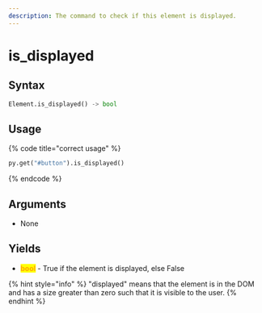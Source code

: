 ```yaml
---
description: The command to check if this element is displayed.
---
```


# is\_displayed

## Syntax

```python
Element.is_displayed() -> bool
```

## Usage

{% code title="correct usage" %}
```python
py.get("#button").is_displayed()
```
{% endcode %}

## Arguments

* None

## Yields

* <mark style="color:orange;">**bool**</mark> - True if the element is displayed, else False

{% hint style="info" %}
"displayed" means that the element is in the DOM and has a size greater than zero such that it is visible to the user.
{% endhint %}
